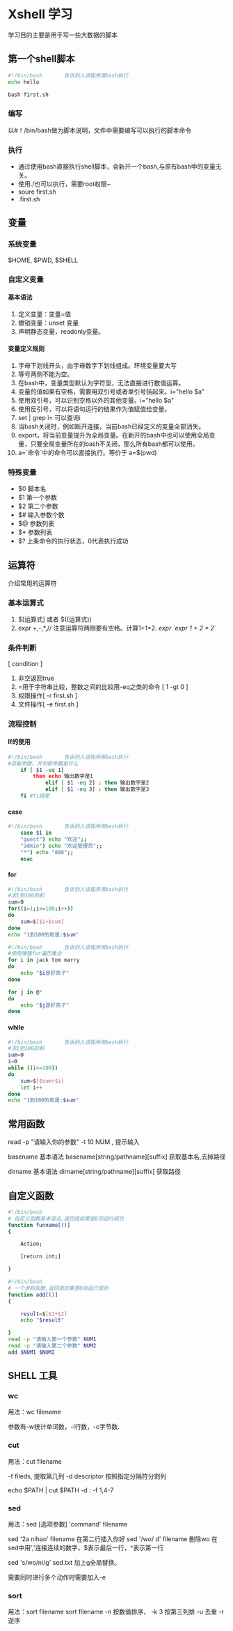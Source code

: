 # Xshell 学习

学习目的主要是用于写一些大数据的脚本

## 第一个shell脚本

```bash
#!/bin/bash       告诉别人该程序用bash执行
echo hello
```

```python
bash first.sh
```

### 编写

以#！/bin/bash做为脚本说明，文件中需要编写可以执行的脚本命令

### 执行

- 通过使用bash直接执行shell脚本，会新开一个bash,与原有bash中的变量无关。
- 使用./也可以执行，需要root权限~
- soure first.sh
- .first.sh

## 变量

### 系统变量

$HOME, $PWD, $SHELL

### 自定义变量

#### 基本语法

1. 定义变量：变量=值
2. 撤销变量：unset 变量
3. 声明静态变量，readonly变量。

#### 变量定义规则

1. 字母下划线开头，由字母数字下划线组成。环境变量要大写
2. 等号两侧不能为空。
3. 在bash中，变量类型默认为字符型，无法直接进行数值运算。
4. 变量的值如果有空格，需要用双引号或者单引号括起来。i="hello $a"
5. 使用双引号，可以识别空格以外的其他变量。i="hello $a"
6. 使用反引号，可以将语句运行的结果作为值赋值给变量。
7. set | grep i= 可以查询i
8. 当bash关闭时，例如断开连接，当前bash已经定义的变量全部消失。
9. export，将当前变量提升为全局变量。在新开的bash中也可以使用全局变量，只要全局变量所在的bash不关闭，那么所有bash都可以使用。
10. a=\`命令\`中的命令可以直接执行。等价于 a=$(pwd)

### 特殊变量

- $0 脚本名
- $1 第一个参数
- $2 第二个参数
- $# 输入参数个数
- $@ 参数列表
- $* 参数列表
- $? 上条命令的执行状态，0代表执行成功

## 运算符

介绍常用的运算符

### 基本运算式

1. $[运算式] 或者 $((运算式))
2. expr +,-,\*,// 注意运算符两侧要有空格。计算1+1=2. *expr \`expr 1 + 2 * 2\`*

### 条件判断

\[ condition   \]

1. 非空返回true
2. =用于字符串比较，整数之间的比较用-eq之类的命令 [ 1 -gt 0 ]
3. 权限操作\[ -r first.sh \]
4. 文件操作\[ -e first.sh \]

### 流程控制

#### If的使用

```bash
#!/bin/bash       告诉别人该程序用bash执行
#获取参数，并判断参数是什么
    if [ $1 -eq 1]
        then echo 输出数字是1
            elif [ $1 -eq 2] : then 输出数字是2
            elif [ $1 -eq 3] : then 输出数字是3
    fi #fi结尾
```

#### case

```bash
#!/bin/bash       告诉别人该程序用bash执行
    case $1 in
    "guest") echo "欢迎";;
    "admin") echo "欢迎管理员";;
    "*") echo "886";;
    esac
```

#### for

```bash
#!/bin/bash       告诉别人该程序用bash执行
#求1到100的和
sum=0
for((i=1;i<=100;i++))
do
    sum=$[$i+$sum]
done
echo "1到100的和是:$sum"
```

```bash
#!/bin/bash       告诉别人该程序用bash执行
#使用增强for遍历集合
for i in jack tom marry
do
    echo "$i是好孩子"
done

for j in @*
do
    echo "$j是好孩子"
done
```

#### while

```bash
#!/bin/bash       告诉别人该程序用bash执行
#求1到100的和
sum=0
i=0
while ((i<=100))
do
    sum=$[$sum+$i]
    let i++
done
echo "1到100的和是:$sum"
```

## 常用函数

read -p "请输入你的参数" -t 10 NUM , 提示输入

basename 基本语法 basename[string/pathname][suffix] 获取基本名,去掉路径

dirname 基本语法 dirname[string/pathname][suffix] 获取路径

## 自定义函数

```bash
#!/bin/bash
# 自定义函数基本语法,返回值如果是0则运行成功
function funname[()]
{

    Action;

    [return int;]

}
```

```bash
#!/bin/bash
# 一个求和函数,返回值如果是0则运行成功
function add[()]
{

    result=$[$1+$2]
    echo "$result"

}
read -p "请输入第一个参数" NUM1
read -p "请输入第二个参数" NUM2
add $NUM1 $NUM2
```

## SHELL 工具

### wc

用法：wc filename

参数有-w统计单词数，-l行数，-c字节数.

### cut

用法：cut filename

-f fileds, 提取第几列
-d descriptor 按照指定分隔符分割列

echo $PATH | cut $PATH  -d : -f 1,4-7

### sed

用法：sed [选项参数] 'command'   filename

sed '2a nihao' filename 在第二行插入你好
sed '/wo/ d' filename   删除wo
在sed中用','连接连续的数字，$表示最后一行，^表示第一行

sed 's/wo/ni/g' sed.txt
加上g全局替换。

需要同时进行多个动作时需要加入-e

### sort

用法：sort filename
sort filename
-n 按数值排序， -k 3 按第三列排 -u 去重 -r 逆序
